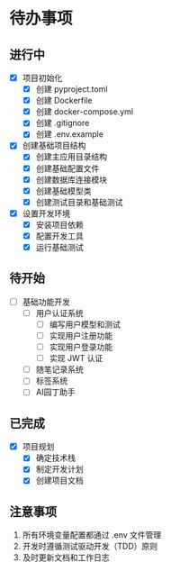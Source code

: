 # 待办事项

## 进行中
- [x] 项目初始化
  - [x] 创建 pyproject.toml
  - [x] 创建 Dockerfile
  - [x] 创建 docker-compose.yml
  - [x] 创建 .gitignore
  - [x] 创建 .env.example
- [x] 创建基础项目结构
  - [x] 创建主应用目录结构
  - [x] 创建基础配置文件
  - [x] 创建数据库连接模块
  - [x] 创建基础模型类
  - [x] 创建测试目录和基础测试
- [x] 设置开发环境
  - [x] 安装项目依赖
  - [x] 配置开发工具
  - [x] 运行基础测试

## 待开始
- [ ] 基础功能开发
  - [ ] 用户认证系统
    - [ ] 编写用户模型和测试
    - [ ] 实现用户注册功能
    - [ ] 实现用户登录功能
    - [ ] 实现 JWT 认证
  - [ ] 随笔记录系统
  - [ ] 标签系统
  - [ ] AI园丁助手

## 已完成
- [x] 项目规划
  - [x] 确定技术栈
  - [x] 制定开发计划
  - [x] 创建项目文档

## 注意事项
1. 所有环境变量配置都通过 .env 文件管理
2. 开发时遵循测试驱动开发（TDD）原则
3. 及时更新文档和工作日志
